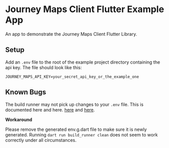 # Journey Maps Client Flutter Example App

An app to demonstrate the Journey Maps Client Flutter Library.

## Setup

Add an `.env` file to the root of the example project directory containing the api key. The file
should look like this:

```
JOURNEY_MAPS_API_KEY=your_secret_api_key_or_the_example_one
```

## Known Bugs

The build runner may not pick up changes to your `.env` file. This is documented here and here.
[here](https://pub.dev/packages/envied#known-issues)
and [here](https://github.com/dart-lang/build/issues/967).

**Workaround**

Please remove the generated env.g.dart file to make sure it is newly generated. Running
`dart run build_runner clean` does not seem to work correctly under all circumstances.
